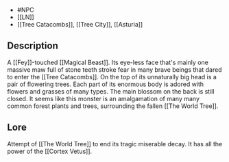 - #NPC 
- [[LN]]
- [[Tree Catacombs]], [[Tree City]], [[Asturia]]
## Description
A [[Fey]]-touched [[Magical Beast]]. Its eye-less face that's mainly one massive maw full of stone teeth stroke fear in many brave beings that dared to enter the [[Tree Catacombs]]. On the top of its unnaturally big head is a pair of flowering trees. Each part of its enormous body is adored with flowers and grasses of many types. The main blossom on the back is still closed.
It seems like this monster is an amalgamation of many many common forest plants and trees, surrounding the fallen [[The World Tree]].
## Lore
Attempt of [[The World Tree]] to  end its tragic miserable decay. It has all the power of the [[Cortex Vetus]]. 